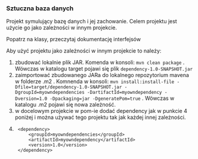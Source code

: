 ### Sztuczna baza danych

Projekt symulujący bazę danych i jej zachowanie. Celem projektu jest użycie go jako zależności w innym projekcie.

Popatrz na klasy, przeczytaj dokumentację interfejsów

Aby użyć projektu jako zależności w innym projekcie to należy:
1) zbudować lokalnie plik JAR. Komenda w konsoli: `mvn clean package` . Wówczas w katalogu target pojawi się plik `dependency-1.0-SNAPSHOT.jar`
2) zaimportować zbudowanego JARa do lokalnego repozytorium mavena w folderze .m2 . Komnenda w konsoli: `mvn install:install-file -Dfile=target/dependency-1.0-SNAPSHOT.jar -DgroupId=myowndependencies -DartifactId=myowndependency -Dversion=1.0 -Dpackaging=jar -DgeneratePom=true` . Wówczas w katalogu .m2 pojawi się nowa zależność.
3) w docelowym projekcie w pom-ie dodać dependency jak w punkcie 4 poniżej i można używać tego projektu tak jak każdej innej zależności.
4)      <dependency>
            <groupId>myowndependencies</groupId>
            <artifactId>myowndependency</artifactId>
            <version>1.0</version>
        </dependency>
